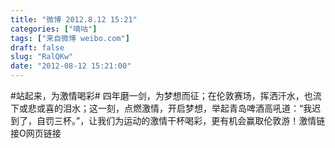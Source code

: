 ```yaml
---
title: "微博 2012.8.12 15:21"
categories: ["嘀咕"]
tags: ["来自微博 weibo.com"]
draft: false
slug: "RalQKw"
date: "2012-08-12 15:21:00"
---
```


<p>#站起来，为激情喝彩# 四年磨一剑，为梦想而征；在伦敦赛场，挥洒汗水，也流下或悲或喜的泪水；这一刻，点燃激情，开启梦想，举起青岛啤酒高吼道：“我迟到了，自罚三杯。”，让我们为运动的激情干杯喝彩，更有机会赢取伦敦游！激情链接O网页链接   ​​​​</p>
